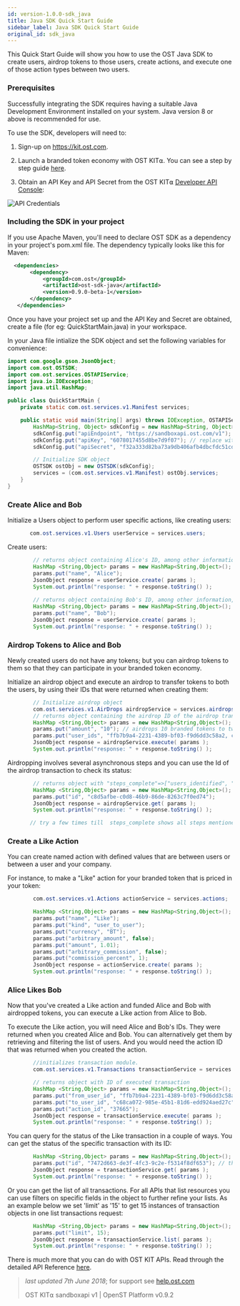```yaml
---
id: version-1.0.0-sdk_java
title: Java SDK Quick Start Guide
sidebar_label: Java SDK Quick Start Guide
original_id: sdk_java
---
```


 This Quick Start Guide will show you how to use the OST Java SDK to create users, airdrop tokens to those users, create actions, and execute one of those action types between two users.

### Prerequisites

Successfully integrating the SDK requires having a suitable Java Development Environment installed on your system. Java version 8 or above is recommended for use.

To use the SDK, developers will need to:

1. Sign-up on [<u>https://kit.ost.com</u>](https://kit.ost.com).

2. Launch a branded token economy with OST KIT⍺. You can see a step by step guide [<u>here</u>](/docs/kit_overview.html).

3. Obtain an API Key and API Secret from the OST KIT⍺ [<u>Developer API Console</u>](https://kit.ost.com/developer-api-console):

![API Credentials](assets/Developer_section.jpg)

### Including the SDK in your project
If you use Apache Maven, you'll need to declare OST SDK as a dependency in your project's pom.xml file.
The dependency typically looks like this for Maven:
```xml
  <dependencies>
       <dependency>
           <groupId>com.ost</groupId>
           <artifactId>ost-sdk-java</artifactId>
           <version>0.9.0-beta-1</version>
       </dependency>
   </dependencies>
```

Once you have your project set up and the API Key and Secret are obtained, create a file (for eg: QuickStartMain.java) in your workspace.

In your Java file intialize the SDK object and set the following variables for convenience:

```java
import com.google.gson.JsonObject;
import com.ost.OSTSDK;
import com.ost.services.OSTAPIService;
import java.io.IOException;
import java.util.HashMap;

public class QuickStartMain {
    private static com.ost.services.v1.Manifest services;

    public static void main(String[] args) throws IOException, OSTAPIService.MissingParameter {
        HashMap<String, Object> sdkConfig = new HashMap<String, Object>();
        sdkConfig.put("apiEndpoint", "https://sandboxapi.ost.com/v1"); 
        sdkConfig.put("apiKey", "6078017455d8be7d9f07"); // replace with the API Key you obtained earlier
        sdkConfig.put("apiSecret", "f32a333d82ba73a9db406afb4dbcfdc51cd36ccb742770276d6c4155783ca8d0"); // replace with the API Secret you obtained earlier

        // Initialize SDK object
        OSTSDK ostObj = new OSTSDK(sdkConfig);
        services = (com.ost.services.v1.Manifest) ostObj.services;
    }
}    
```

### Create Alice and Bob

Initialize a Users object to perform user specific actions, like creating users:

```java
       com.ost.services.v1.Users userService = services.users;
```

Create users:

```java
        // returns object containing Alice's ID, among other information, which you will need later
        HashMap <String,Object> params = new HashMap<String,Object>();
        params.put("name", "Alice");
        JsonObject response = userService.create( params );
        System.out.println("response: " + response.toString() );
 
        // returns object containing Bob's ID, among other information, which you will need later
        HashMap <String,Object> params = new HashMap<String,Object>();
        params.put("name", "Bob");
        JsonObject response = userService.create( params );
        System.out.println("response: " + response.toString() );
```

### Airdrop Tokens to Alice and Bob

Newly created users do not have any tokens; but you can airdrop tokens to them so that they can participate in your branded token economy.

Initialize an airdrop object and execute an airdrop to transfer tokens to both the users, by using their IDs that were returned when creating them:

```java
        // Initialize airdrop object
        com.ost.services.v1.AirDrops airdropService = services.airdrops;
        // returns object containing the airdrop ID of the airdrop transaction, among other information, which you will need later
        HashMap <String,Object> params = new HashMap<String,Object>();
        params.put("amount", "10"); // airdrops 10 branded tokens to two users whoes IDs have been specified.
        params.put("user_ids", "ffb7b9a4-2231-4389-bf03-f9d6dd3c58a2, c68ca072-985e-45b1-81d6-edd924aed27c");
        JsonObject response = airdropService.execute( params );
        System.out.println("response: " + response.toString() );  
```

Airdropping involves several asynchronous steps and you can use the Id of the airdrop transaction to check its status:

```java
        // returns object with "steps_complete"=>["users_identified", "tokens_transfered", "contract_approved", "allocation_done"]
        HashMap <String,Object> params = new HashMap<String,Object>();  
        params.put("id", "c8d5afbe-c0d8-46b9-86de-8263c7f0ed74");
        JsonObject response = airdropService.get( params );
        System.out.println("response: " + response.toString() );

       // try a few times till  steps_complete shows all steps mentioned above.
```

### Create a Like Action

You can create named action with defined values that are between users or between a user and your company.

For instance, to make a "Like" action for your branded token that is priced in your token:

```java
        com.ost.services.v1.Actions actionService = services.actions;  // initializes action object

        HashMap <String,Object> params = new HashMap<String,Object>();
        params.put("name", "Like");
        params.put("kind", "user_to_user");
        params.put("currency", "BT");
        params.put("arbitrary_amount", false);
        params.put("amount", 1.01);
        params.put("arbitrary_commission", false);
        params.put("commission_percent", 1);
        JsonObject response = actionService.create( params );
        System.out.println("response: " + response.toString() );
```

### Alice Likes Bob
Now that you've created a Like action and funded Alice and Bob with airdropped tokens, you can execute a Like action from Alice to Bob.

To execute the Like action, you will need Alice and Bob's IDs. They were returned when you created Alice and Bob. You can alternatively get them by retrieving and filtering the list of users.  And you would need the action ID that was returned when you created the action. 

```java
        //initializes transaction module.
        com.ost.services.v1.Transactions transactionService = services.transactions;

        // returns object with ID of executed transaction
        HashMap <String,Object> params = new HashMap<String,Object>();
        params.put("from_user_id", "ffb7b9a4-2231-4389-bf03-f9d6dd3c58a2");
        params.put("to_user_id", "c68ca072-985e-45b1-81d6-edd924aed27c");
        params.put("action_id", "37665");
        JsonObject response = transactionService.execute( params );
        System.out.println("response: " + response.toString() );
```
 
You can query for the status of the Like transaction in a couple of ways.
You can get the status of the specific transaction with its ID:

```java
        HashMap <String,Object> params = new HashMap<String,Object>();
        params.put("id", "7472d663-de3f-4fc3-9c2e-f5314f8df653"); // the ID of your executed transaction will differ
        JsonObject response = transactionService.get( params );
        System.out.println("response: " + response.toString() );
```

Or you can get the list of all transactions. For all APIs that list resources you can use filters on specific fields in the object to further refine your lists. As an example below we set 'limit' as '15' to get 15 instances of transaction objects in one list transactions request:

```java
        HashMap <String,Object> params = new HashMap<String,Object>();
        params.put("limit", 15);
        JsonObject response = transactionService.list( params );
        System.out.println("response: " + response.toString() );
```

There is much more that you can do with OST KIT APIs. Read through the detailed API Reference [<u>here</u>](/docs/api.html).

>_last updated 7th June 2018_; for support see [<u>help.ost.com</u>](https://help.ost.com)
>
> OST KIT⍺ sandboxapi v1 | OpenST Platform v0.9.2
